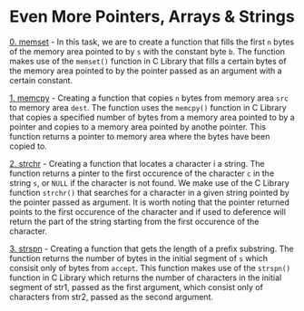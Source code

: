 # Even More Pointers, Arrays & Strings

[0. memset](./0-memset.c) - In this task, we are to create a function that fills the first `n` bytes of the memory area pointed to by `s` with the constant byte `b`. The function makes use of the `memset()` function in C Library that fills a certain bytes of the memory area pointed to by the pointer passed as an argument with a certain constant.

[1. memcpy](./1-memcpy.c) - Creating a function that copies `n` bytes from memory area `src` to memory area `dest`. The function uses the `memcpy()` function in C Library that copies a specified number of bytes from a memory area pointed to by a pointer and copies to a memory area pointed by anothe pointer. This function returns a pointer to memory area where the bytes have been copied to.

[2. strchr](./2-strchr.c) - Creating a function that locates a character i a string. The function returns a pinter to the first occurence of the character `c` in the string `s`, or `NULL` if the character is not found. We make use of the C Library function `strchr()` that searches for a character in a given string pointed by the pointer passed as argument. It is worth noting that the pointer returned points to the first occurence of the character and if used to deference will return the part of the string starting from the first occurence of the character.

[3. strspn](./3-strspn.c) - Creating a function that gets the length of a prefix substring. The function returns the number of bytes in the initial segment of `s` which consisit only of bytes from `accept`. This function makes use of the `strspn()` function in C Library which returns the number of characters in the initial segment of str1, passed as the first argument, which consist only of characters from str2, passed as the second argument.


